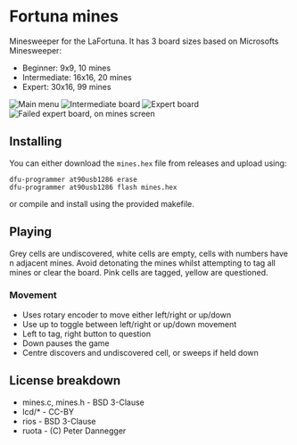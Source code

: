 # Fortuna mines
Minesweeper for the LaFortuna. 
It has 3 board sizes based on Microsofts Minesweeper:
- Beginner: 9x9, 10 mines
- Intermediate: 16x16, 20 mines
- Expert: 30x16, 99 mines

![Main menu](/images/main_menu.jpg)
![Intermediate board](/images/medium_board.jpg)
![Expert board](/images/expert_board.jpg)
![Failed expert board, on mines screen](/images/mines_screen.jpg)

## Installing
You can either download the `mines.hex` file from releases and upload using:
```shell
dfu-programmer at90usb1286 erase
dfu-programmer at90usb1286 flash mines.hex 
```
or compile and install using the provided makefile.

## Playing

Grey cells are undiscovered, white cells are empty, cells with numbers have n adjacent mines. Avoid detonating the mines whilst attempting to tag all mines or clear the board.
Pink cells are tagged, yellow are questioned.

### Movement
- Uses rotary encoder to move either left/right or up/down
- Use up to toggle between left/right or up/down movement
- Left to tag, right button to question
- Down pauses the game
- Centre discovers and undiscovered cell, or sweeps if held down

## License breakdown
- mines.c, mines.h - BSD 3-Clause
- lcd/\* - CC-BY
- rios - BSD 3-Clause
- ruota - (C) Peter Dannegger  
